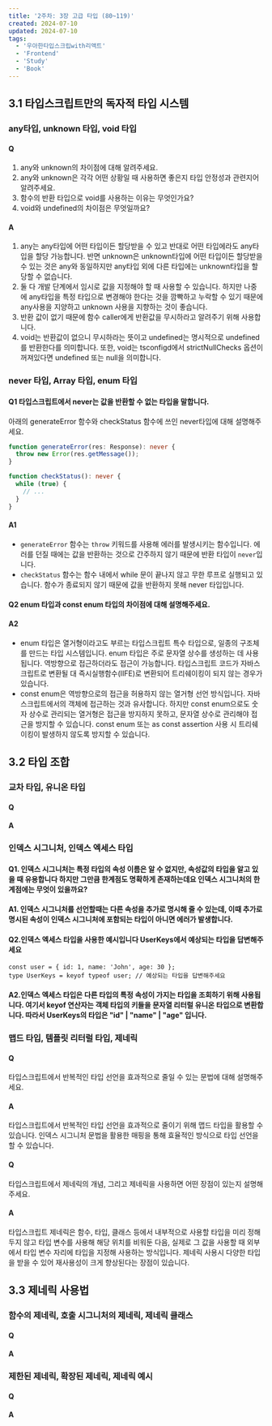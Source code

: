 ```yaml
---
title: '2주차: 3장 고급 타입 (80~119)'
created: 2024-07-10
updated: 2024-07-10
tags:
  - '우아한타입스크립with리액트'
  - 'Frontend'
  - 'Study'
  - 'Book'
---
```



## 3.1 타입스크립트만의 독자적 타입 시스템

### any타입, unknown 타입, void 타입

#### Q
1. any와 unknown의 차이점에 대해 알려주세요.
2. any와 unknown은 각각 어떤 상황일 때 사용하면 좋은지 타입 안정성과 관련지어 알려주세요.
3. 함수의 반환 타입으로 void를 사용하는 이유는 무엇인가요?
4. void와 undefined의 차이점은 무엇일까요?
#### A
1. any는 any타입에 어떤 타입이든 할당받을 수 있고 반대로 어떤 타입에라도 any타입을 할당 가능합니다. 반면 unknown은 unknown타입에 어떤 타입이든 할당받을 수 있는 것은 any와 동일하지만 any타입 외에 다른 타입에는 unknown타입을 할당할 수 없습니다.
2. 둘 다 개발 단계에서 임시로 값을 지정해야 할 때 사용할 수 있습니다. 하지만 나중에 any타입을 특정 타입으로 변경해야 한다는 것을 깜빡하고 누락할 수 있기 때문에 any사용을 지양하고 unknown 사용을 지향하는 것이 좋습니다.
3. 반환 값이 없기 때문에 함수 caller에게 반환값을 무시하라고 알려주기 위해 사용합니다.
4. void는 반환값이 없으니 무시하라는 뜻이고 undefined는 명시적으로 undefined를 반환한다를 의미합니다. 또한, void는 tsconfigd에서 strictNullChecks 옵션이 꺼져있다면 undefined 또는 null을 의미합니다.
### never 타입, Array 타입, enum 타입

#### Q1 타입스크립트에서 never는 값을 반환할 수 없는 타입을 말합니다. 
아래의 generateError 함수와 checkStatus 함수에 쓰인 never타입에 대해 설명해주세요.

```typescript
function generateError(res: Response): never {
  throw new Error(res.getMessage());
}

function checkStatus(): never {
  while (true) {
    // ...
  }
}
```

#### A1

- `generateError` 함수는 `throw` 키워드를 사용해 에러를 발생시키는 함수입니다. 에러를 던질 때에는 값을 반환하는 것으로 간주하지 않기 때문에 반환 타입이 `never`입니다.
- `checkStatus` 함수는 함수 내에서 while 문이 끝나지 않고 무한 루프로 실행되고 있습니다. 함수가 종료되지 않기 때문에 값을 반환하지 못해 never 타입입니다.

#### Q2 enum 타입과 const enum 타입의 차이점에 대해 설명해주세요.

#### A2 

- enum 타입은 열거형이라고도 부르는 타입스크립트 특수 타입으로, 일종의 구조체를 만드는 타입 시스템입니다. enum 타입은 주로 문자열 상수를 생성하는 데 사용됩니다. 역방향으로 접근하더라도 접근이 가능합니다. 타입스크립트 코드가 자바스크립트로 변환될 대 즉시실행함수(IIFE)로 변환되어 트리쉐이킹이 되지 않는 경우가 있습니다.
- const enum은 역방향으로의 접근을 허용하지 않는 열거형 선언 방식입니다. 자바스크립트에서의 객체에 접근하는 것과 유사합니다. 하지만 const enum으로도 숫자 상수로 관리되는 열거형은 접근을 방지하지 못하고, 문자열 상수로 관리해야 접근을 방지할 수 있습니다. const enum 또는 as const assertion 사용 시 트리쉐이킹이 발생하지 않도록 방지할 수 있습니다.

## 3.2 타입 조합

### 교차 타입, 유니온 타입

#### Q

#### A

### 인덱스 시그니처, 인덱스 엑세스 타입

#### Q1. 인덱스 시그니처는 특정 타입의 속성 이름은 알 수 없지만, 속성값의 타입을 알고 있을 때 유용합니다 하지만 그만큼 한계점도 명확하게 존재하는데요 인덱스 시그니처의 한계점에는 무엇이 있을까요?
#### A1. 인덱스 시그니처를 선언할때는 다른 속성을 추가로 명시해 줄 수 있는데, 이때 추가로 명시된 속성이 인덱스 시그니처에 포함되는 타입이 아니면 에러가 발생합니다.

#### Q2.인덱스 엑세스 타입을 사용한 예시입니다 UserKeys에서 예상되는 타입을 답변해주세요
```
const user = { id: 1, name: 'John', age: 30 };
type UserKeys = keyof typeof user; // 예상되는 타입을 답변해주세요
```
#### A2.인덱스 엑세스 타입은 다른 타입의 특정 속성이 가지는 타입을 조회하기 위해 사용됩니다. 여기서 keyof 연산자는 객체 타입의 키들을 문자열 리터럴 유니온 타입으로 변환합니다. 따라서 UserKeys의 타입은 "id" | "name" | "age" 입니다.

### 맵드 타입, 템플릿 리터럴 타입, 제네릭

#### Q 
타입스크립트에서 반복적인 타입 선언을 효과적으로 줄일 수 있는 문법에 대해 설명해주세요.

#### A
타입스크립트에서 반복적인 타입 선언을 효과적으로 줄이기 위해 맵드 타입을 활용할 수 있습니다. 인덱스 시그니처 문법을 활용한 매핑을 통해 효율적인 방식으로 타입 선언을 할 수 있습니다.

#### Q 
타입스크립트에서 제네릭의 개념, 그리고 제네릭을 사용하면 어떤 장점이 있는지 설명해주세요.

#### A
타입스크립트 제네릭은 함수, 타입, 클래스 등에서 내부적으로 사용할 타입을 미리 정해두지 않고 타입 변수를 사용해 해당 위치를 비워둔 다음, 실제로 그 값을 사용할 때 외부에서 타입 변수 자리에 타입을 지정해 사용하는 방식입니다. 제네릭 사용시 다양한 타입을 받을 수 있어 재사용성이 크게 향상된다는 장점이 있습니다. 

## 3.3 제네릭 사용법

### 함수의 제네릭, 호출 시그니처의 제네릭, 제네릭 클래스

#### Q

#### A

### 제한된 제네릭, 확장된 제네릭, 제네릭 예시

#### Q

#### A
